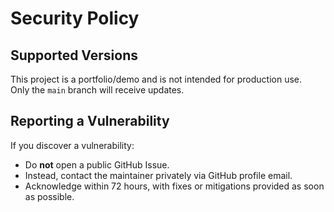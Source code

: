 # Security Policy

## Supported Versions
This project is a portfolio/demo and is not intended for production use.  
Only the `main` branch will receive updates.

## Reporting a Vulnerability
If you discover a vulnerability:
- Do **not** open a public GitHub Issue.
- Instead, contact the maintainer privately via GitHub profile email.
- Acknowledge within 72 hours, with fixes or mitigations provided as soon as possible.

